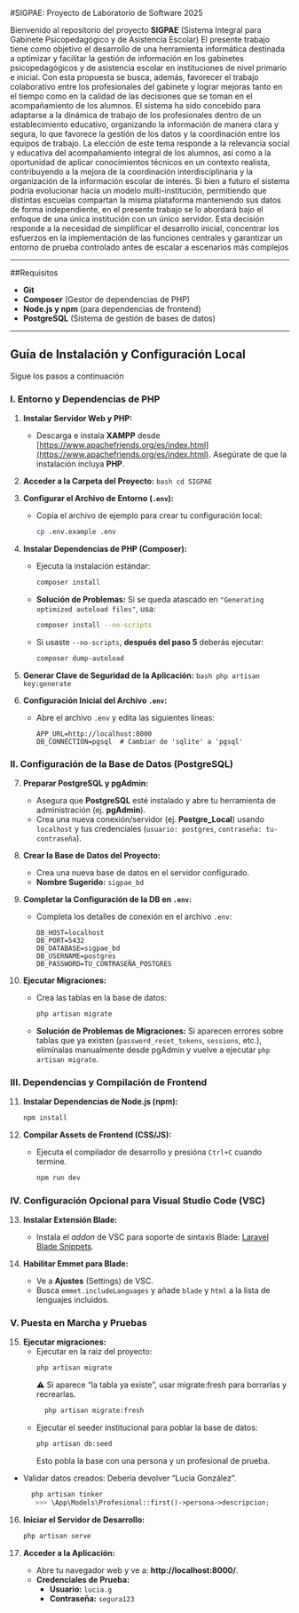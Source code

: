 #SIGPAE: Proyecto de Laboratorio de Software 2025

Bienvenido al repositorio del proyecto **SIGPAE** (Sistema Integral para Gabinete Psicopedagógico y de Asistencia Escolar)
El presente trabajo tiene como objetivo el desarrollo de una herramienta informática destinada a optimizar y facilitar la gestión de información en los gabinetes psicopedagógicos y de asistencia escolar en instituciones de nivel primario e inicial. Con esta propuesta se busca, además, favorecer el trabajo colaborativo entre los profesionales del gabinete y lograr mejoras tanto en el tiempo como en la calidad de las decisiones que se toman en el acompañamiento de los alumnos. 
El sistema ha sido concebido para adaptarse a la dinámica de trabajo de los profesionales dentro de un establecimiento educativo, organizando la información de manera clara y segura, lo que favorece la gestión de los datos y la coordinación entre los equipos de trabajo.
La elección de este tema responde a la relevancia social y educativa del acompañamiento integral de los alumnos, así como a la oportunidad de aplicar conocimientos técnicos en un contexto realista, contribuyendo a la mejora de la coordinación interdisciplinaria y la organización de la información escolar de interés.
Si bien a futuro el sistema podría evolucionar hacia un modelo multi-institución, permitiendo que distintas escuelas compartan la misma plataforma manteniendo sus datos de forma independiente, en el presente trabajo se lo abordará bajo el enfoque de una única institución con un único servidor. Esta decisión responde a la necesidad de simplificar el desarrollo inicial, concentrar los esfuerzos en la implementación de las funciones centrales y garantizar un entorno de prueba controlado antes de escalar a escenarios más complejos

---

##Requisitos

* **Git**
* **Composer** (Gestor de dependencias de PHP)
* **Node.js y npm** (para dependencias de frontend)
* **PostgreSQL** (Sistema de gestión de bases de datos)

---

## Guía de Instalación y Configuración Local

Sigue los pasos a continuación 

### I. Entorno y Dependencias de PHP

1.  **Instalar Servidor Web y PHP:**
    * Descarga e instala **XAMPP** desde [https://www.apachefriends.org/es/index.html](https://www.apachefriends.org/es/index.html). Asegúrate de que la instalación incluya **PHP**.

2.  **Acceder a la Carpeta del Proyecto:**
        ```bash
        cd SIGPAE
        ```

3.  **Configurar el Archivo de Entorno (`.env`):**
    * Copia el archivo de ejemplo para crear tu configuración local:
        ```bash
        cp .env.example .env
        ```

4.  **Instalar Dependencias de PHP (Composer):**
    * Ejecuta la instalación estándar:
        ```bash
        composer install
        ```
    *  **Solución de Problemas:** Si se queda atascado en `"Generating optimized autoload files"`, usa:
        ```bash
        composer install --no-scripts
        ```
    * Si usaste `--no-scripts`, **después del paso 5** deberás ejecutar:
        ```bash
        composer dump-autoload
        ```

5.  **Generar Clave de Seguridad de la Aplicación:**
        ```bash
        php artisan key:generate
        ```

6.  **Configuración Inicial del Archivo `.env`:**
    * Abre el archivo `.env` y edita las siguientes líneas:
        ```
        APP_URL=http://localhost:8000
        DB_CONNECTION=pgsql  # Cambiar de 'sqlite' a 'pgsql'
        ```

### II. Configuración de la Base de Datos (PostgreSQL)

7.  **Preparar PostgreSQL y pgAdmin:**
    * Asegura que **PostgreSQL** esté instalado y abre tu herramienta de administración (ej. **pgAdmin**).
    * Crea una nueva conexión/servidor (ej. **Postgre_Local**) usando `localhost` y tus credenciales (`usuario: postgres`, `contraseña: tu-contraseña`).

8.  **Crear la Base de Datos del Proyecto:**
    * Crea una nueva base de datos en el servidor configurado.
    * **Nombre Sugerido:** `sigpae_bd`

9.  **Completar la Configuración de la DB en `.env`:**
    * Completa los detalles de conexión en el archivo `.env`:
        ```
        DB_HOST=localhost
        DB_PORT=5432
        DB_DATABASE=sigpae_bd
        DB_USERNAME=postgres
        DB_PASSWORD=TU_CONTRASEÑA_POSTGRES
        ```

10. **Ejecutar Migraciones:**
    * Crea las tablas en la base de datos:
        ```bash
        php artisan migrate
        ```
    *  **Solución de Problemas de Migraciones:** Si aparecen errores sobre tablas que ya existen (`password_reset_tokens`, `sessions`, etc.), elimínalas manualmente desde pgAdmin y vuelve a ejecutar `php artisan migrate`.

### III. Dependencias y Compilación de Frontend

11. **Instalar Dependencias de Node.js (npm):**
    ```bash
    npm install
    ```

12. **Compilar Assets de Frontend (CSS/JS):**
    * Ejecuta el compilador de desarrollo y presióna `Ctrl+C` cuando termine.
        ```bash
        npm run dev
        ```

### IV. Configuración Opcional para Visual Studio Code (VSC)

13. **Instalar Extensión Blade:**
    * Instala el *addon* de VSC para soporte de sintaxis Blade: [Laravel Blade Snippets](https://marketplace.visualstudio.com/items?itemName=amirmarmul.laravel-blade-vscode).

14. **Habilitar Emmet para Blade:**
    * Ve a **Ajustes** (Settings) de VSC.
    * Busca `emmet.includeLanguages` y añade `blade` y `html` a la lista de lenguajes incluidos.

### V. Puesta en Marcha y Pruebas

15. **Ejecutar migraciones:**
    * Ejecutar en la raiz del proyecto:
        ```bash
        php artisan migrate
        ```
        ⚠️ Si aparece “la tabla ya existe”, usar migrate:fresh para borrarlas y recrearlas.
      ```bash
        php artisan migrate:fresh
        ```
    * Ejecutar el seeder institucional para poblar la base de datos:
        ```php
        php artisan db:seed
        ```
      Esto pobla la base con una persona y un profesional de prueba.
   * Validar datos creados: Debería devolver “Lucía González”.
      ```php
        php artisan tinker
         >>> \App\Models\Profesional::first()->persona->descripcion;
        ```

16. **Iniciar el Servidor de Desarrollo:**
    ```bash
    php artisan serve
    ```

17. **Acceder a la Aplicación:**
    * Abre tu navegador web y ve a: **http://localhost:8000/**.
    * **Credenciales de Prueba:**
        * **Usuario:** `lucia.g`
        * **Contraseña:** `segura123`
